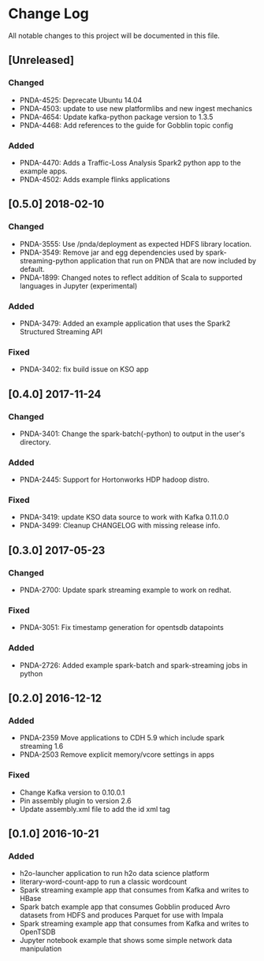 # Change Log
All notable changes to this project will be documented in this file.

## [Unreleased]
### Changed
- PNDA-4525: Deprecate Ubuntu 14.04
- PNDA-4503: update to use new platformlibs and new ingest mechanics
- PNDA-4654: Update kafka-python package version to 1.3.5
- PNDA-4468: Add references to the guide for Gobblin topic config

### Added
- PNDA-4470: Adds a Traffic-Loss Analysis Spark2 python app to the example apps.
- PNDA-4502: Adds example flinks applications

## [0.5.0] 2018-02-10
### Changed
- PNDA-3555: Use /pnda/deployment as expected HDFS library location.
- PNDA-3549: Remove jar and egg dependencies used by spark-streaming-python application that run on PNDA that are now included by default.
- PNDA-1899: Changed notes to reflect addition of Scala to supported languages in Jupyter (experimental)

### Added
- PNDA-3479: Added an example application that uses the Spark2 Structured Streaming API

### Fixed
- PNDA-3402: fix build issue on KSO app

## [0.4.0] 2017-11-24
### Changed
- PNDA-3401: Change the spark-batch(-python) to output in the user's directory.
### Added
- PNDA-2445: Support for Hortonworks HDP hadoop distro.
### Fixed
- PNDA-3419: update KSO data source to work with Kafka 0.11.0.0
- PNDA-3499: Cleanup CHANGELOG with missing release info.

## [0.3.0] 2017-05-23
### Changed
 - PNDA-2700: Update spark streaming example to work on redhat.

### Fixed
 - PNDA-3051: Fix timestamp generation for opentsdb datapoints

### Added
- PNDA-2726: Added example spark-batch and spark-streaming jobs in python

## [0.2.0] 2016-12-12
### Added
- PNDA-2359 Move applications to CDH 5.9 which include spark streaming 1.6
- PNDA-2503 Remove explicit memory/vcore settings in apps

### Fixed
- Change Kafka version to 0.10.0.1
- Pin assembly plugin to version 2.6
- Update assembly.xml file to add the id xml tag

## [0.1.0] 2016-10-21
### Added
- h2o-launcher application to run h2o data science platform
- literary-word-count-app to run a classic wordcount
- Spark streaming example app that consumes from Kafka and writes to HBase
- Spark batch example app that consumes Gobblin produced Avro datasets from HDFS and produces Parquet for use with Impala
- Spark streaming example app that consumes from Kafka and writes to OpenTSDB
- Jupyter notebook example that shows some simple network data manipulation



